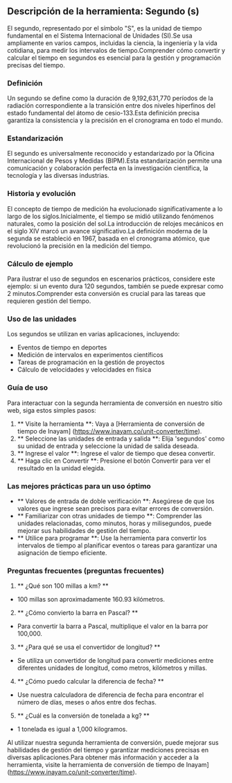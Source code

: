 ## Descripción de la herramienta: Segundo (s)

El segundo, representado por el símbolo "S", es la unidad de tiempo fundamental en el Sistema Internacional de Unidades (SI).Se usa ampliamente en varios campos, incluidas la ciencia, la ingeniería y la vida cotidiana, para medir los intervalos de tiempo.Comprender cómo convertir y calcular el tiempo en segundos es esencial para la gestión y programación precisas del tiempo.

### Definición

Un segundo se define como la duración de 9,192,631,770 períodos de la radiación correspondiente a la transición entre dos niveles hiperfinos del estado fundamental del átomo de cesio-133.Esta definición precisa garantiza la consistencia y la precisión en el cronograma en todo el mundo.

### Estandarización

El segundo es universalmente reconocido y estandarizado por la Oficina Internacional de Pesos y Medidas (BIPM).Esta estandarización permite una comunicación y colaboración perfecta en la investigación científica, la tecnología y las diversas industrias.

### Historia y evolución

El concepto de tiempo de medición ha evolucionado significativamente a lo largo de los siglos.Inicialmente, el tiempo se midió utilizando fenómenos naturales, como la posición del sol.La introducción de relojes mecánicos en el siglo XIV marcó un avance significativo.La definición moderna de la segunda se estableció en 1967, basada en el cronograma atómico, que revolucionó la precisión en la medición del tiempo.

### Cálculo de ejemplo

Para ilustrar el uso de segundos en escenarios prácticos, considere este ejemplo: si un evento dura 120 segundos, también se puede expresar como 2 minutos.Comprender esta conversión es crucial para las tareas que requieren gestión del tiempo.

### Uso de las unidades

Los segundos se utilizan en varias aplicaciones, incluyendo:

- Eventos de tiempo en deportes
- Medición de intervalos en experimentos científicos
- Tareas de programación en la gestión de proyectos
- Cálculo de velocidades y velocidades en física

### Guía de uso

Para interactuar con la segunda herramienta de conversión en nuestro sitio web, siga estos simples pasos:

1. ** Visite la herramienta **: Vaya a [Herramienta de conversión de tiempo de Inayam] (https://www.inayam.co/unit-converter/time).
2. ** Seleccione las unidades de entrada y salida **: Elija 'segundos' como su unidad de entrada y seleccione la unidad de salida deseada.
3. ** Ingrese el valor **: Ingrese el valor de tiempo que desea convertir.
4. ** Haga clic en Convertir **: Presione el botón Convertir para ver el resultado en la unidad elegida.

### Las mejores prácticas para un uso óptimo

- ** Valores de entrada de doble verificación **: Asegúrese de que los valores que ingrese sean precisos para evitar errores de conversión.
- ** Familiarizar con otras unidades de tiempo **: Comprender las unidades relacionadas, como minutos, horas y milisegundos, puede mejorar sus habilidades de gestión del tiempo.
- ** Utilice para programar **: Use la herramienta para convertir los intervalos de tiempo al planificar eventos o tareas para garantizar una asignación de tiempo eficiente.

### Preguntas frecuentes (preguntas frecuentes)

1. ** ¿Qué son 100 millas a km? **
- 100 millas son aproximadamente 160.93 kilómetros.

2. ** ¿Cómo convierto la barra en Pascal? **
- Para convertir la barra a Pascal, multiplique el valor en la barra por 100,000.

3. ** ¿Para qué se usa el convertidor de longitud? **
- Se utiliza un convertidor de longitud para convertir mediciones entre diferentes unidades de longitud, como metros, kilómetros y millas.

4. ** ¿Cómo puedo calcular la diferencia de fecha? **
- Use nuestra calculadora de diferencia de fecha para encontrar el número de días, meses o años entre dos fechas.

5. ** ¿Cuál es la conversión de tonelada a kg? **
- 1 tonelada es igual a 1,000 kilogramos.

Al utilizar nuestra segunda herramienta de conversión, puede mejorar sus habilidades de gestión del tiempo y garantizar mediciones precisas en diversas aplicaciones.Para obtener más información y acceder a la herramienta, visite la herramienta de conversión de tiempo de Inayam] (https://www.inayam.co/unit-converter/time).